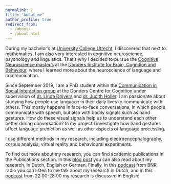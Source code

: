 ```yaml
---
permalink: /
title: "About me"
author_profile: true
redirect_from: 
  - /about/
  - /about.html
---
```


During my bachelor’s at [University College Utrecht](https://www.uu.nl/en/organisation/university-college-utrecht/about-ucu), I discovered that next to mathematics, I am  also very interested in cognitive neuroscience, psychology and linguistics. That’s why I decided to pursue the [Cognitive Neuroscience master’s](https://www.ru.nl/opleidingen/master/cognitive-neuroscience/) at the [Donders Institute for Brain, Cognition and Behaviour](https://www.ru.nl/donders/), where I learned more about the neuroscience of language and communication. 

Since September 2019, I am a PhD student within the [Communication in Social Interaction group](https://cosilab.org) at the Donders Centre for Cognition under supervision of [dr. Linda Drijvers](https://lindadrijvers.nl) and [dr. Judith Holler](https://www.mpi.nl/people/holler-judith). I am passionate about studying how people use language in their daily lives to communicate with others. This mostly happens in face-to-face conversations, in which people communicate with speech, but also with bodily signals such as hand gestures. How do these visual signals help us to understand each other better during conversation? In my project I investigate how hand gestures affect language prediction as well as other aspects of language processing. 

I use different methods in my research, including electroencephalography, corpus analysis, virtual reality and behavioural experiments.

To find out more about my research, you can find academic publications in the Publications section. In this [blog post](https://www.mpi-talkling.mpi.nl/?p=2145&lang=en) you can also read about my research, in Dutch, English or German. Finally, in this [podcast](https://www.bnr.nl/podcast/wetenschap-vandaag/10540686/hoe-onze-handgebaren-voorspellen-wat-we-gaan-zeggen) from BNR radio you can listen to me talk about my research in Dutch, and in this [podcast](https://becauselanguage.com/95-why-the-far-right-demagogues-language/) from 22:00-28:00 my research is discussed in English!
